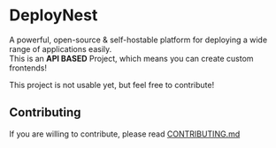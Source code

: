 # DeployNest
A powerful, open-source & self-hostable platform for deploying a wide range of applications easily.<br>
This is an **API BASED** Project, which means you can create custom frontends!

This project is not usable yet, but feel free to contribute!

## Contributing
If you are willing to contribute, please read [CONTRIBUTING.md](/CONTRIBUTING.md)